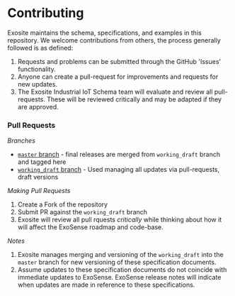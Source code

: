# Contributing
Exosite maintains the schema, specifications, and examples in this repository.  We welcome contributions from others, the process generally followed is as defined:

1. Requests and problems can be submitted through the GitHub 'Issues' functionality.  
2. Anyone can create a pull-request for improvements and requests for new updates.
3. The Exosite Industrial IoT Schema team will evaluate and review all pull-requests.  These will be reviewed critically and may be adapted if they are approved.  

### Pull Requests

*Branches*
* [`master` branch](https://github.com/exosite/industrial_iot_schema) - final releases are merged from `working_draft` branch and tagged here
* [`working_draft` branch](https://github.com/exosite/industrial_iot_schema/tree/working_draft) - Used managing all updates via pull-requests, draft versions

*Making Pull Requests*
1. Create a Fork of the repository
2. Submit PR against the `working_draft` branch
3. Exosite will review all pull rquests *critically* while thinking about how it will affect the ExoSense roadmap and code-base.  

*Notes*
1. Exosite manages merging and versioning of the `working_draft` into the `master` branch for new versioning of these specification documents.
2. Assume updates to these specification documents do not coincide with immediate updates to ExoSense.  ExoSense release notes will indicate when updates are made in reference to these specifications.
